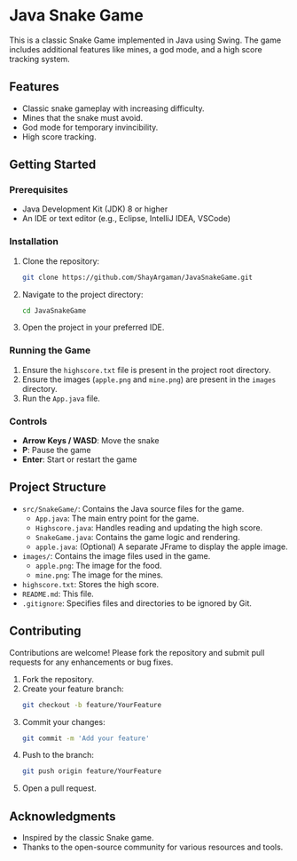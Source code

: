 # Java Snake Game

This is a classic Snake Game implemented in Java using Swing. The game includes additional features like mines, a god mode, and a high score tracking system.

## Features

- Classic snake gameplay with increasing difficulty.
- Mines that the snake must avoid.
- God mode for temporary invincibility.
- High score tracking.

## Getting Started

### Prerequisites

- Java Development Kit (JDK) 8 or higher
- An IDE or text editor (e.g., Eclipse, IntelliJ IDEA, VSCode)

### Installation

1. Clone the repository:
    ```bash
    git clone https://github.com/ShayArgaman/JavaSnakeGame.git
    ```

2. Navigate to the project directory:
    ```bash
    cd JavaSnakeGame
    ```

3. Open the project in your preferred IDE.

### Running the Game

1. Ensure the `highscore.txt` file is present in the project root directory.
2. Ensure the images (`apple.png` and `mine.png`) are present in the `images` directory.
3. Run the `App.java` file.

### Controls

- **Arrow Keys / WASD**: Move the snake
- **P**: Pause the game
- **Enter**: Start or restart the game

## Project Structure

- `src/SnakeGame/`: Contains the Java source files for the game.
  - `App.java`: The main entry point for the game.
  - `Highscore.java`: Handles reading and updating the high score.
  - `SnakeGame.java`: Contains the game logic and rendering.
  - `apple.java`: (Optional) A separate JFrame to display the apple image.
- `images/`: Contains the image files used in the game.
  - `apple.png`: The image for the food.
  - `mine.png`: The image for the mines.
- `highscore.txt`: Stores the high score.
- `README.md`: This file.
- `.gitignore`: Specifies files and directories to be ignored by Git.

## Contributing

Contributions are welcome! Please fork the repository and submit pull requests for any enhancements or bug fixes.

1. Fork the repository.
2. Create your feature branch:
    ```bash
    git checkout -b feature/YourFeature
    ```
3. Commit your changes:
    ```bash
    git commit -m 'Add your feature'
    ```
4. Push to the branch:
    ```bash
    git push origin feature/YourFeature
    ```
5. Open a pull request.

## Acknowledgments

- Inspired by the classic Snake game.
- Thanks to the open-source community for various resources and tools.
